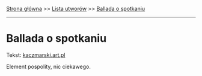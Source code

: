 [Strona główna](../index.md) >> [Lista utworów](../list.md) >> [Ballada o spotkaniu](56.md)

---

# Ballada o spotkaniu

Tekst: [kaczmarski.art.pl](https://www.kaczmarski.art.pl/tworczosc/wiersze/ballada-o-spotkaniu/)

Element pospolity, nic ciekawego.